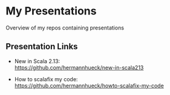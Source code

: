 # My Presentations

Overview of my repos containing presentations

## Presentation Links

- New in Scala 2.13:<br/>
  https://github.com/hermannhueck/new-in-scala213

- How to scalafix my code:<br/>
  https://github.com/hermannhueck/howto-scalafix-my-code
